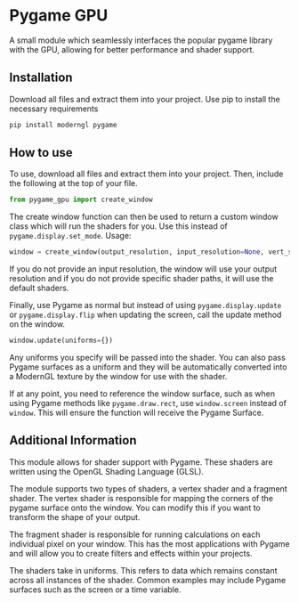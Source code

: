 
# Pygame GPU

A small module which seamlessly interfaces the popular pygame library with the GPU, allowing for better performance and shader support.


## Installation

Download all files and extract them into your project. Use pip to install the necessary requirements

```bash
pip install moderngl pygame
```
    
## How to use

To use, download all files and extract them into your project. Then, include the following at the top of your file.

```py
from pygame_gpu import create_window
```

The create window function can then be used to return a custom window class which will run the shaders for you. Use this instead of `pygame.display.set_mode`. Usage:

```py
window = create_window(output_resolution, input_resolution=None, vert_shader=None, frag_shader=None)
```

If you do not provide an input resolution, the window will use your output resolution and if you do not provide specific shader paths, it will use the default shaders.

Finally, use Pygame as normal but instead of using `pygame.display.update` or `pygame.display.flip` when updating the screen, call the update method on the window.

```py
window.update(uniforms={})
```

Any uniforms you specify will be passed into the shader. You can also pass Pygame surfaces as a uniform and they will be automatically converted into a ModernGL texture by the window for use with the shader.

If at any point, you need to reference the window surface, such as when using Pygame methods like `pygame.draw.rect`, use `window.screen` instead of `window`. This will ensure the function will receive the Pygame Surface.


## Additional Information

This module allows for shader support with Pygame. These shaders are written using the OpenGL Shading Language (GLSL). 

The module supports two types of shaders, a vertex shader and a fragment shader. The vertex shader is responsible for mapping the corners of the pygame surface onto the window. You can modify this if you want to transform the shape of your output.

The fragment shader is responsible for running calculations on each individual pixel on your window. This has the most applications with Pygame and will allow you to create filters and effects within your projects.

The shaders take in uniforms. This refers to data which remains constant across all instances of the shader. Common examples may include Pygame surfaces such as the screen or a time variable.
